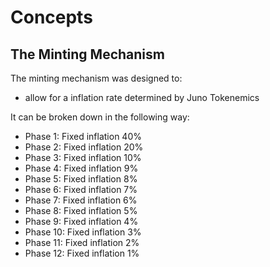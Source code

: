 <!--
order: 0
-->

# Concepts

## The Minting Mechanism

The minting mechanism was designed to:

*   allow for a inflation rate determined by Juno Tokenemics

It can be broken down in the following way:

*   Phase 1: Fixed inflation 40%
*   Phase 2: Fixed inflation 20%
*   Phase 3: Fixed inflation 10%
*   Phase 4: Fixed inflation 9%
*   Phase 5: Fixed inflation 8%
*   Phase 6: Fixed inflation 7%
*   Phase 7: Fixed inflation 6%
*   Phase 8: Fixed inflation 5%
*   Phase 9: Fixed inflation 4%
*   Phase 10: Fixed inflation 3%
*   Phase 11: Fixed inflation 2%
*   Phase 12: Fixed inflation 1%
